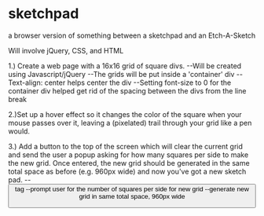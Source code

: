 # sketchpad
a browser version of something between a sketchpad and an Etch-A-Sketch

Will involve jQuery, CSS, and HTML

1.) Create a web page with a 16x16 grid of square divs.
	--Will be created using Javascript/jQuery
	--The grids will be put inside a 'container' div
	--Text-align: center helps center the div
	--Setting font-size to 0 for the container div helped get rid
	of the spacing between the divs from the line break

2.)Set up a hover effect so it changes the color of the square when your 
mouse passes over it, leaving a (pixelated) trail through your grid like 
a pen would. 

3.) Add a button to the top of the screen which will clear the current grid 
and send the user a popup asking for how many squares per side to make the 
new grid. Once entered, the new grid should be generated in the same total 
space as before (e.g. 960px wide) and now you've got a new sketch pad. 
	--<button> tag
	--prompt user for the number of squares per side for new grid
	--generate new grid in same total space, 960px wide